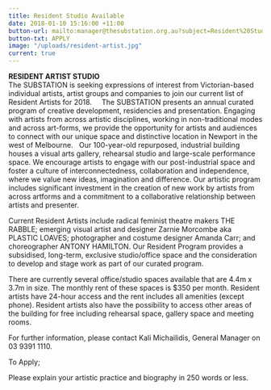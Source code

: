 ```yaml
---
title: Resident Studio Available
date: 2018-01-10 15:16:00 +11:00
button-url: mailto:manager@thesubstation.org.au?subject=Resident%20Studio
button-txt: APPLY
image: "/uploads/resident-artist.jpg"
current: true
---
```


**RESIDENT ARTIST STUDIO**<br>
The SUBSTATION is seeking expressions of interest from Victorian-based individual artists, artist groups and companies to join our current list of Resident Artists for 2018.  
 
The SUBSTATION presents an annual curated program of creative development, residencies and presentation. Engaging with artists from across artistic disciplines, working in non-traditional modes and across art-forms, we provide the opportunity for artists and audiences to connect with our unique space and distinctive location in Newport in the west of Melbourne. 
 
Our 100-year-old repurposed, industrial building houses a visual arts gallery, rehearsal studio and large-scale performance space. We encourage artists to engage with our post-industrial space and foster a culture of interconnectedness, collaboration and independence, where we value new ideas, imagination and difference. Our artistic program includes significant investment in the creation of new work by artists from across artforms and a commitment to a collaborative relationship between artists and presenter.

Current Resident Artists include radical feminist theatre makers THE RABBLE; emerging visual artist and designer Zarnie Morcombe aka PLASTIC LOAVES; photographer and costume designer Amanda Carr; and choreographer ANTONY HAMILTON. Our Resident Program provides a subsidised, long-term, exclusive studio/office space and the consideration to develop and stage work as part of our curated program.

There are currently several office/studio spaces available that are 4.4m x 3.7m in size. The monthly rent of these spaces is $350 per month. Resident artists have 24-hour access and the rent includes all amenities (except phone). Resident artists also have the possibility to access other areas of the building for free including rehearsal space, gallery space and meeting rooms. 

For further information, please contact Kali Michailidis, General Manager on 03 9391 1110. 

To Apply;

Please explain your artistic practice and biography in 250 words or less. 